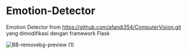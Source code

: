 # Emotion-Detector
Emotion Detector from https://github.com/afandi354/ComputerVision.git yang dimodifikasi dengan framework Flask



![BB-removebg-preview (1)](https://github.com/Xmikii/Emotion-Detector/assets/142010610/83df0f75-6d3b-489e-a4ef-a41e625f9bb0)
